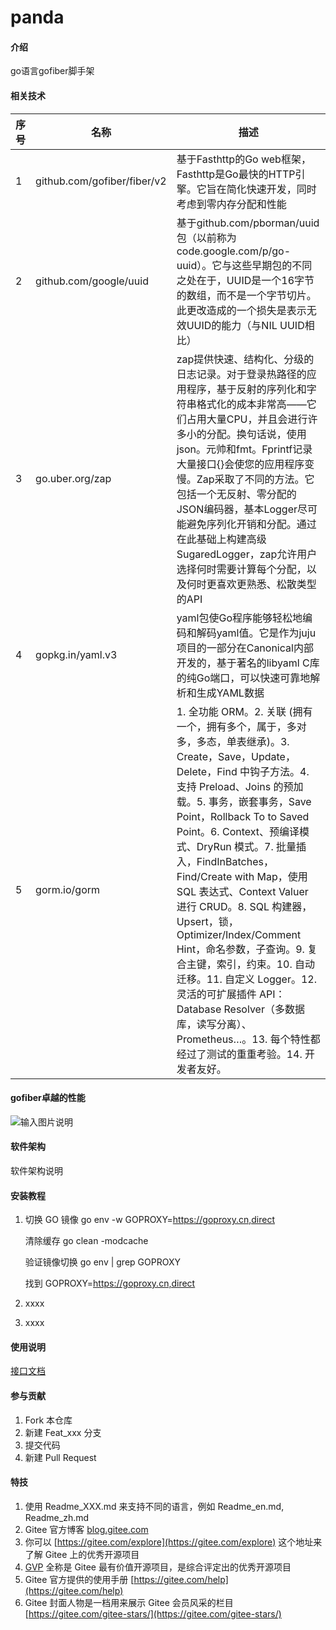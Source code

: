 # panda

#### 介绍
go语言gofiber脚手架

#### 相关技术
| 序号 | 名称                          | 描述 |
|----|-----------------------------|----|
| 1  |github.com/gofiber/fiber/v2|基于Fasthttp的Go web框架，Fasthttp是Go最快的HTTP引擎。它旨在简化快速开发，同时考虑到零内存分配和性能|
| 2  |github.com/google/uuid|基于github.com/pborman/uuid包（以前称为code.google.com/p/go-uuid）。它与这些早期包的不同之处在于，UUID是一个16字节的数组，而不是一个字节切片。此更改造成的一个损失是表示无效UUID的能力（与NIL UUID相比）|
| 3  |go.uber.org/zap|zap提供快速、结构化、分级的日志记录。对于登录热路径的应用程序，基于反射的序列化和字符串格式化的成本非常高——它们占用大量CPU，并且会进行许多小的分配。换句话说，使用json。元帅和fmt。Fprintf记录大量接口{}会使您的应用程序变慢。Zap采取了不同的方法。它包括一个无反射、零分配的JSON编码器，基本Logger尽可能避免序列化开销和分配。通过在此基础上构建高级SugaredLogger，zap允许用户选择何时需要计算每个分配，以及何时更喜欢更熟悉、松散类型的API|
| 4  |gopkg.in/yaml.v3|yaml包使Go程序能够轻松地编码和解码yaml值。它是作为juju项目的一部分在Canonical内部开发的，基于著名的libyaml C库的纯Go端口，可以快速可靠地解析和生成YAML数据|
| 5  |gorm.io/gorm|1. 全功能 ORM。2. 关联 (拥有一个，拥有多个，属于，多对多，多态，单表继承)。3. Create，Save，Update，Delete，Find 中钩子方法。4. 支持 Preload、Joins 的预加载。5. 事务，嵌套事务，Save Point，Rollback To to Saved Point。6. Context、预编译模式、DryRun 模式。7. 批量插入，FindInBatches，Find/Create with Map，使用 SQL 表达式、Context Valuer 进行 CRUD。8. SQL 构建器，Upsert，锁，Optimizer/Index/Comment Hint，命名参数，子查询。9. 复合主键，索引，约束。10. 自动迁移。11. 自定义 Logger。12. 灵活的可扩展插件 API：Database Resolver（多数据库，读写分离）、Prometheus…。13. 每个特性都经过了测试的重重考验。14. 开发者友好。|

#### gofiber卓越的性能
![输入图片说明](https://gofiber.io/assets/images/benchmark-pipeline.png)

#### 软件架构
软件架构说明


#### 安装教程

1.  切换 GO 镜像
    go env -w GOPROXY=https://goproxy.cn,direct

    清除缓存 go clean -modcache

    验证镜像切换 go env | grep GOPROXY

    找到 GOPROXY=https://goproxy.cn,direct

2.  xxxx
3.  xxxx

#### 使用说明
[接口文档](https://doc.apipost.net/docs/2ef94399bc66000)

#### 参与贡献

1.  Fork 本仓库
2.  新建 Feat_xxx 分支
3.  提交代码
4.  新建 Pull Request


#### 特技

1.  使用 Readme\_XXX.md 来支持不同的语言，例如 Readme\_en.md, Readme\_zh.md
2.  Gitee 官方博客 [blog.gitee.com](https://blog.gitee.com)
3.  你可以 [https://gitee.com/explore](https://gitee.com/explore) 这个地址来了解 Gitee 上的优秀开源项目
4.  [GVP](https://gitee.com/gvp) 全称是 Gitee 最有价值开源项目，是综合评定出的优秀开源项目
5.  Gitee 官方提供的使用手册 [https://gitee.com/help](https://gitee.com/help)
6.  Gitee 封面人物是一档用来展示 Gitee 会员风采的栏目 [https://gitee.com/gitee-stars/](https://gitee.com/gitee-stars/)
